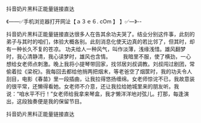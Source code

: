 抖音奶片黑料正能量链接直达

《——✅手机浏览器打开网沚【ａ３ｅ６. cOm 】 】✅—》--

抖音奶片黑料正能量链接直达很多人在告其余功夫哭了。结业分别这件事，此刻的弟子与其时的咱们，体验大概各别。此刻消息化使天边真的若比邻了，但其时，却有一种长久不复的苍凉。
功夫给人一种风气，叫作淡薄，浅缘浅惜。雄风翻梦时，我心清静清，我心读梦时，雄风也含情。
　　我暗里不服，使了横劲，一心想给女老师点刺激。晚上我将小提琴带回家，找邻居刘叔调教。刘叔闯过剧团，常偷着拉《梁祝》。我每回去都给他捎两把烟末，等老爸空了烟筐时，我的功夫令人刮目，电影《春苗》里一段插曲，让我拉得悠扬缠绵。女老师惊诧不已，我故意装的很平常，还懒得看她。女老师不介意，还让我拉给她城里来的朋友听。我说：“咱水平不行！”女老师给我拿来琴盒，我才懒洋洋地对弦儿。打那，每逢演出，这段独奏便是我的保留节目。





抖音奶片黑料正能量链接直达

